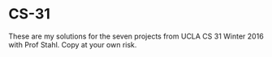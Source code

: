 # CS-31
These are my solutions for the seven projects from UCLA CS 31 Winter 2016 with Prof Stahl. Copy at your own risk.
